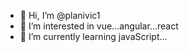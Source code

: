 - 👋 Hi, I’m @planivic1
- 👀 I’m interested in vue...angular...react
- 🌱 I’m currently learning javaScript...
<!---
planivic1/planivic1 is a ✨ special ✨ repository because its `README.md` (this file) appears on your GitHub profile.
You can click the Preview link to take a look at your changes.
--->
